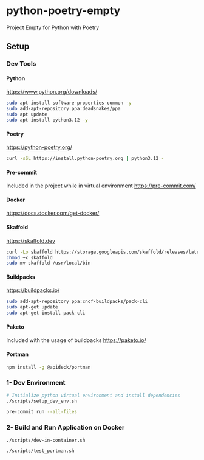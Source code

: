# python-poetry-empty

Project Empty for Python with Poetry

## Setup

### Dev Tools

#### Python

<https://www.python.org/downloads/>

```bash
sudo apt install software-properties-common -y
sudo add-apt-repository ppa:deadsnakes/ppa
sudo apt update
sudo apt install python3.12 -y
```

#### Poetry

<https://python-poetry.org/>

```bash
curl -sSL https://install.python-poetry.org | python3.12 -
```

#### Pre-commit

Included in the project while in virtual environment
<https://pre-commit.com/>

#### Docker

<https://docs.docker.com/get-docker/>

#### Skaffold

<https://skaffold.dev>

```bash
curl -Lo skaffold https://storage.googleapis.com/skaffold/releases/latest/skaffold-linux-amd64
chmod +x skaffold
sudo mv skaffold /usr/local/bin
```

#### Buildpacks

<https://buildpacks.io/>

```bash
sudo add-apt-repository ppa:cncf-buildpacks/pack-cli
sudo apt-get update
sudo apt-get install pack-cli
```

#### Paketo

Included with the usage of buildpacks
<https://paketo.io/>

#### Portman

```bash
npm install -g @apideck/portman
```

### 1- Dev Environment

```bash
# Initialize python virtual environment and install dependencies
./scripts/setup_dev_env.sh

pre-commit run --all-files
```

### 2- Build and Run Application on Docker

```bash
./scripts/dev-in-container.sh
```

```bash
./scripts/test_portman.sh
```
